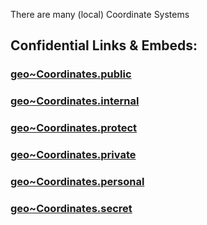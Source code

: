 There are many (local) Coordinate Systems 


## Confidential Links & Embeds: 

### [geo~Coordinates.public](/_public\Earth/geo~Coordinates.public.md) 

### [geo~Coordinates.internal](/_internal\Earth/geo~Coordinates.internal.md) 

### [geo~Coordinates.protect](/_protect\Earth/geo~Coordinates.protect.md) 

### [geo~Coordinates.private](/_private\Earth/geo~Coordinates.private.md) 

### [geo~Coordinates.personal](/_personal\Earth/geo~Coordinates.personal.md) 

### [geo~Coordinates.secret](/_secret\Earth/geo~Coordinates.secret.md)

